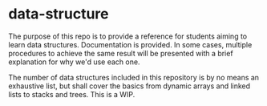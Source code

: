 # data-structure

The purpose of this repo is to provide a reference for students aiming to learn data structures. Documentation is provided. In some cases, multiple procedures to achieve the same result will be presented with a brief explanation for why we'd use each one.

The number of data structures included in this repository is by no means an exhaustive list, but shall cover the basics from dynamic arrays and linked lists to stacks and trees. This is a WIP.
